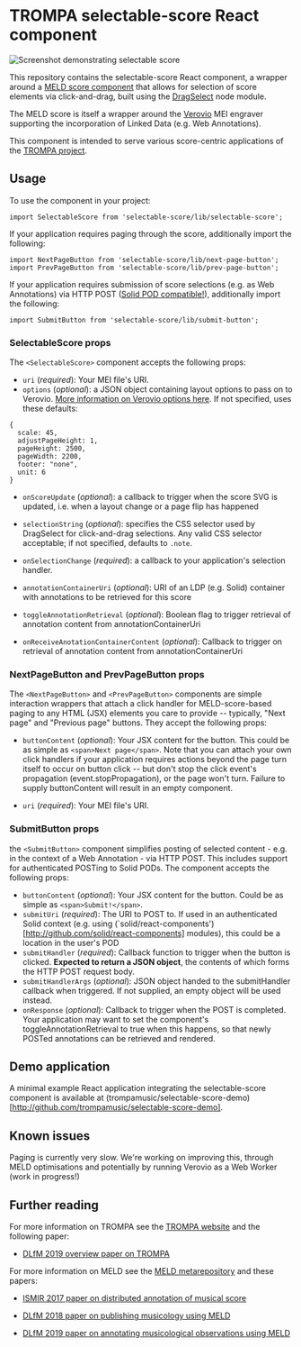 # TROMPA selectable-score React component

![Screenshot demonstrating selectable score](selectable-score.png)

This repository contains the selectable-score React component, a wrapper around a [MELD score component](https://github.com/oerc-music/meld-clients-core) that allows for selection of score elements via click-and-drag, built using the [DragSelect](https://github.com/ThibaultJanBeyer/DragSelect) node module. 

The MELD score is itself a wrapper around the [Verovio](https://verovio.org) MEI engraver supporting the incorporation of Linked Data (e.g. Web Annotations). 

This component is intended to serve various score-centric applications of the [TROMPA project](https://trompamusic.eu).

## Usage

To use the component in your project:

`import SelectableScore from 'selectable-score/lib/selectable-score';`

If your application requires paging through the score, additionally import the following:

```
import NextPageButton from 'selectable-score/lib/next-page-button';
import PrevPageButton from 'selectable-score/lib/prev-page-button';
```

If your application requires submission of score selections (e.g. as Web Annotations) via HTTP POST ([Solid POD compatible!](http://solidproject.org)), additionally import the following:

```
import SubmitButton from 'selectable-score/lib/submit-button';
```


### SelectableScore props
The `<SelectableScore>` component accepts the following props:

* `uri` (*required*): Your MEI file's URI. 
* `options` (*optional*): a JSON object containing layout options to pass on to Verovio. [More information on Verovio options here](https://verovio.org/javascript.xhtml). If not specified, uses these defaults:

```
{ 
  scale: 45,
  adjustPageHeight: 1,
  pageHeight: 2500,
  pageWidth: 2200,
  footer: "none",
  unit: 6
}
```
* `onScoreUpdate` (*optional*): a callback to trigger when the score SVG is updated, i.e. when a layout change or a page flip has happened

* `selectionString` (*optional*): specifies the CSS selector used by DragSelect for click-and-drag selections. Any valid CSS selector acceptable; if not specified, defaults to `.note`.

* `onSelectionChange` (*required*): a callback to your application's selection handler. 

* `annotationContainerUri` (*optional*): URI of an LDP (e.g. Solid) container with annotations to be retrieved for this score

* `toggleAnnotationRetrieval` (*optional*): Boolean flag to trigger retrieval of annotation content from annotationContainerUri

* `onReceiveAnotationContainerContent` (*optional*): Callback to trigger on retrieval of annotation content from annotationContainerUri


### NextPageButton and PrevPageButton props
The `<NextPageButton>` and `<PrevPageButton>` components are simple interaction wrappers that attach a click handler for MELD-score-based paging to any HTML (JSX) elements you care to provide -- typically, "Next page" and "Previous page" buttons. They accept the following props: 
  
* `buttonContent` (*optional*): Your JSX content for the button. This could be as simple as `<span>Next page</span>`. Note that you can attach your own click handlers if your application requires actions beyond the page turn itself to occur on button click -- but don't stop the click event's propagation (event.stopPropagation), or the page won't turn. Failure to supply buttonContent will result in an empty component. 

* `uri` (*required*): Your MEI file's URI. 


### SubmitButton props
the `<SubmitButton>` component simplifies posting of selected content - e.g. in the context of a Web Annotation - via HTTP POST. This includes support for authenticated POSTing to Solid PODs. The component accepts the following props:

* `buttonContent` (*optional*): Your JSX content for the button. Could be as simple as `<span>Submit!</span>`.
* `submitUri` (*required*): The URI to POST to. If used in an authenticated Solid context (e.g. using (`solid/react-components')[http://github.com/solid/react-components] modules), this could be a location in the user's POD
* `submitHandler` (*required*): Callback function to trigger when the button is clicked. **Expected to return a JSON object**, the contents of which forms the HTTP POST request body. 
* `submitHandlerArgs` (*optional*): JSON object handed to the submitHandler callback when triggered.  If not supplied, an empty object will be used instead.
* `onResponse` (*optional*): Callback to trigger when the POST is completed. Your application may want to set the <SelectableScore> component's toggleAnnotationRetrieval to true when this happens, so that newly POSTed annotations can be retrieved and rendered.

## Demo application

A minimal example React application integrating the selectable-score component is available at (trompamusic/selectable-score-demo)[http://github.com/trompamusic/selectable-score-demo]. 

## Known issues

Paging is currently very slow. We're working on improving this, through MELD optimisations and potentially by running Verovio as a Web Worker (work in progress!)

## Further reading
For more information on TROMPA see the [TROMPA website](https://trompamusic.eu) and the following paper:

* [DLfM 2019 overview paper on TROMPA](https://dl.acm.org/doi/10.1145/3358664.3358666)


For more information on MELD see the [MELD metarepository](https://github.com/oerc-music/meld) and these papers:

* [ISMIR 2017 paper on distributed annotation of musical score](https://ora.ox.ac.uk/objects/uuid:945287f6-5dd3-4424-940c-b919b8ad2768)

* [DLfM 2018 paper on publishing musicology using MELD](https://dl.acm.org/doi/10.1145/3273024.3273038)

* [DLfM 2019 paper on annotating musicological observations using MELD](https://dl.acm.org/doi/10.1145/3358664.3358669)

